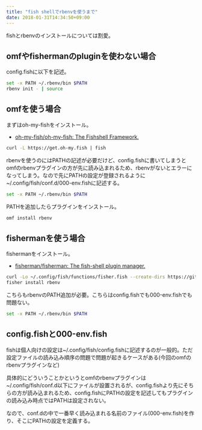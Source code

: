 ```yaml
---
title: "fish shellでrbenvを使うまで"
date: 2018-01-31T14:34:50+09:00
---
```


fishとrbenvのインストールについては割愛。

## omfやfishermanのpluginを使わない場合

config.fishに以下を記述。

```sh
set -x PATH ~/.rbenv/bin $PATH
rbenv init - | source
```

## omfを使う場合

まずはoh-my-fishをインストール。

- [oh\-my\-fish/oh\-my\-fish: The Fishshell Framework\.](https://github.com/oh-my-fish/oh-my-fish)

```sh
curl -L https://get.oh-my.fish | fish
```

rbenvを使うのにはPATHの記述が必要だけど、config.fishに書いてしまうとomfのrbenvプラグインの方が先に読み込まれるため、rbenvがないとエラーになってしまう。なので先にPATHの設定が登録されるように~/.config/fish/conf.d/000-env.fishに記述する。

```sh
set -x PATH ~/.rbenv/bin $PATH
```

PATHを追加したらプラグインをインストール。

```sh
omf install rbenv
```

## fishermanを使う場合

fishermanをインストール。

- [fisherman/fisherman: The fish\-shell plugin manager\.](https://github.com/fisherman/fisherman)

```sh
curl -Lo ~/.config/fish/functions/fisher.fish --create-dirs https://git.io/fisher
fisher install rbenv
```

こちらもrbenvのPATH追加が必要。こちらはconfig.fishでも000-env.fishでも問題ない。

```sh
set -x PATH ~/.rbenv/bin $PATH
```

## config.fishと000-env.fish

fishは個人向けの設定は~/.config/fish/config.fishに記述するのが一般的。ただ設定ファイルの読み込み順序の問題で問題が起きるケースがある(今回のomfのrbenvプラグインなど)

具体的にどういうことかというとomfのrbenvプラグインは~/.config/fish/conf.d以下にファイルが設置されるが、config.fishより先にそちらの方が読み込まれるため、config.fishにPATHの設定を記述してもプラグインの読み込み時点ではPATHは設定されない。

なので、conf.dの中で一番早く読み込まれる名前のファイル(000-env.fish)を作り、そこにPATHの設定を定義する。
